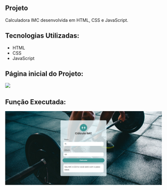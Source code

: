 ## Projeto

Calculadora IMC desenvolvida em HTML, CSS e JavaScript.

## Tecnologias Utilizadas:
* HTML
* CSS
* JavaScript

## Página inicial do Projeto:

<img src="img/PáginaInicial.png">

## Função Executada:

<img src="img/FunçãoExecutada.png">
